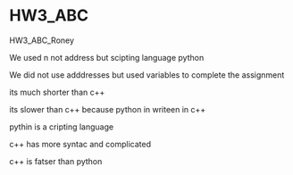 # HW3_ABC
HW3_ABC_Roney

We used n not address but scipting language python

We did not use adddresses but used variables to complete the assignment

its much shorter than c++

its slower than c++ because python in writeen in c++

pythin is a cripting language

c++ has more syntac and complicated

c++ is fatser than python

